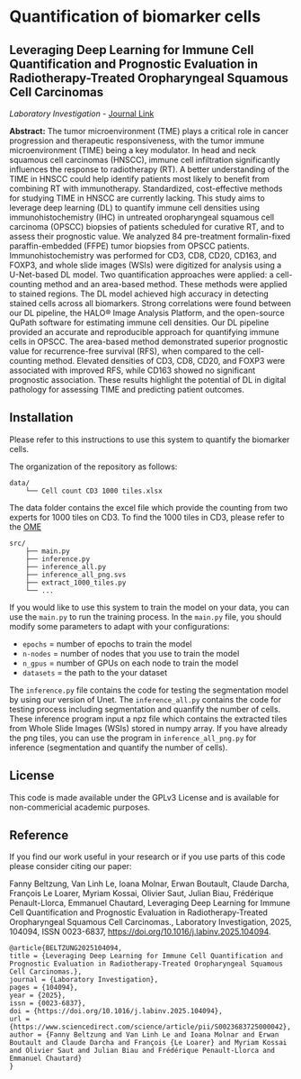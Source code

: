 # Quantification of biomarker cells
## Leveraging Deep Learning for Immune Cell Quantification and Prognostic Evaluation in Radiotherapy-Treated Oropharyngeal Squamous Cell Carcinomas
*Laboratory Investigation* - 
 [Journal Link](https://www.sciencedirect.com/science/article/abs/pii/S0023683725000042) 

**Abstract:** The tumor microenvironment (TME) plays a critical role in cancer progression and therapeutic responsiveness, with the tumor immune microenvironment (TIME) being a key modulator. In head and neck squamous cell carcinomas (HNSCC), immune cell infiltration significantly influences the response to radiotherapy (RT). A better understanding of the TIME in HNSCC could help identify patients most likely to benefit from combining RT with immunotherapy. Standardized, cost-effective methods for studying TIME in HNSCC are currently lacking. This study aims to leverage deep learning (DL) to quantify immune cell densities using immunohistochemistry (IHC) in untreated oropharyngeal squamous cell carcinoma (OPSCC) biopsies of patients scheduled for curative RT, and to assess their prognostic value. We analyzed 84 pre-treatment formalin-fixed paraffin-embedded (FFPE) tumor biopsies from OPSCC patients. Immunohistochemistry was performed for CD3, CD8, CD20, CD163, and FOXP3, and whole slide images (WSIs) were digitized for analysis using a U-Net-based DL model. Two quantification approaches were applied: a cell-counting method and an area-based method. These methods were applied to stained regions. The DL model achieved high accuracy in detecting stained cells across all biomarkers. Strong correlations were found between our DL pipeline, the HALO® Image Analysis Platform, and the open-source QuPath software for estimating immune cell densities. Our DL pipeline provided an accurate and reproducible approach for quantifying immune cells in OPSCC. The area-based method demonstrated superior prognostic value for recurrence-free survival (RFS), when compared to the cell-counting method. Elevated densities of CD3, CD8, CD20, and FOXP3 were associated with improved RFS, while CD163 showed no significant prognostic association. These results highlight the potential of DL in digital pathology for assessing TIME and predicting patient outcomes.

## Installation
Please refer to this instructions to use this system to quantify the biomarker cells.

The organization of the repository as follows:

```
data/
	└── Cell count CD3 1000 tiles.xlsx
```
The data folder contains the excel file which provide the counting from two experts for 1000 tiles on CD3.
To find the 1000 tiles in CD3, please refer to the [OME](https://demo.openmicroscopy.org/webclient/?show=dataset-2171)

```
src/
	├── main.py
	├── inference.py
	├── inference_all.py
	├── inference_all_png.svs
	├── extract_1000_tiles.py
	└── ...
```

If you would like to use this system to train the model on your data, you can use the `main.py` to run the training process.
In the `main.py` file, you should modify some parameters to adapt with your configurations:
 - `epochs` = number of epochs to train the model
 - `n-nodes` = number of nodes that you use to train the model
 - `n_gpus` = number of GPUs on each node to train the model
 - `datasets` = the path to the your dataset

The `inference.py` file contains the code for testing the segmentation model by using our version of Unet.
The `inference_all.py` contains the code for testing process including segmentation and quanfify the number of cells.
These inference program input a npz file which contains the extracted tiles from Whole Slide Images (WSIs) stored in numpy array.
If you have already the png tiles, you can use the program in `inference_all_png.py` for inference (segmentation and quantify the number of cells).

## License
 This code is made available under the GPLv3 License and is available for non-commericial academic purposes.

## Reference
If you find our work useful in your research or if you use parts of this code please consider citing our paper:

Fanny Beltzung, Van Linh Le, Ioana Molnar, Erwan Boutault, Claude Darcha, François Le Loarer, Myriam Kossai, Olivier Saut, Julian Biau, Frédérique Penault-Llorca, Emmanuel Chautard,
Leveraging Deep Learning for Immune Cell Quantification and Prognostic Evaluation in Radiotherapy-Treated Oropharyngeal Squamous Cell Carcinomas.,
Laboratory Investigation,
2025,
104094,
ISSN 0023-6837,
https://doi.org/10.1016/j.labinv.2025.104094.
```
@article{BELTZUNG2025104094,
title = {Leveraging Deep Learning for Immune Cell Quantification and Prognostic Evaluation in Radiotherapy-Treated Oropharyngeal Squamous Cell Carcinomas.},
journal = {Laboratory Investigation},
pages = {104094},
year = {2025},
issn = {0023-6837},
doi = {https://doi.org/10.1016/j.labinv.2025.104094},
url = {https://www.sciencedirect.com/science/article/pii/S0023683725000042},
author = {Fanny Beltzung and Van Linh Le and Ioana Molnar and Erwan Boutault and Claude Darcha and François {Le Loarer} and Myriam Kossai and Olivier Saut and Julian Biau and Frédérique Penault-Llorca and Emmanuel Chautard}
}
```